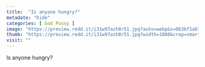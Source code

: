 ```yaml
---
title:  "Is anyone hungry?"
metadate: "hide"
categories: [ God Pussy ]
image: "https://preview.redd.it/i31w97azh8r51.jpg?auto=webp&s=863bf1ab76c7ecd64c8e05f7b3200f78d21a2feb"
thumb: "https://preview.redd.it/i31w97azh8r51.jpg?width=1080&crop=smart&auto=webp&s=b44e78a10344a615893e8fc3c1c1f95299a28033"
visit: ""
---
```

Is anyone hungry?
